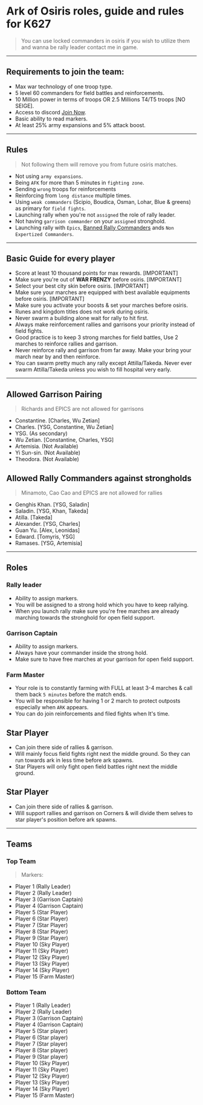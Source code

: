 # Ark of Osiris roles, guide and rules for K627

> You can use locked commanders in osiris if you wish to utilize them and wanna be rally leader contact me in game.

---

## Requirements to join the team:

- Max war technology of one troop type.
- 5 level 60 commanders for field battles and reinforcements.
- 10 Million power in terms of troops OR 2.5 Millions T4/T5 troops [NO SEIGE].
- Access to discord <a href="https://discord.gg/fjh5JWa">Join Now</a>.
- Basic ability to read markers.
- At least 25% army expansions and 5% attack boost.

---

## Rules

> Not following them will remove you from future osiris matches.

- Not using `army expansions`.
- Being `AFK` for more than 5 minutes in `fighting zone`.
- Sending `wrong` troops for reinforcements
- Reinforcing from `long distance` multiple times.
- Using `weak commanders` (Scipio, Boudica, Osman, Lohar, Blue & greens) as primary for `field fights`.
- Launching rally when you're not `assigned` the role of rally leader.
- Not having `garrison commander` on your `assigned` stronghold.
- Launching rally with `Epics`, <a href="#banned rallies">Banned Rally Commanders</a> ands `Non Expertized Commanders`.

---

## Basic Guide for every player

- Score at least 10 thousand points for max rewards. [IMPORTANT]
- Make sure you're out of <b>WAR FRENZY</b> before osiris. [IMPORTANT]
- Select your best city skin before osiris. [IMPORTANT]
- Make sure your marches are equipped with best available equipments before osiris. [IMPORTANT]
- Make sure you activate your boosts & set your marches before osiris.
- Runes and kingdom titles does not work during osiris.
- Never swarm a building alone wait for rally to hit first.
- Always make reinforcement rallies and garrisons your priority instead of field fights.
- Good practice is to keep 3 strong marches for field battles, Use 2 marches to reinforce rallies and garrison.
- Never reinforce rally and garrison from far away. Make your bring your march near by and then reinforce.
- You can swarm pretty much any rally except Attilla/Takeda. Never ever swarm Attilla/Takeda unless you wish to fill hospital very early.

---

## Allowed Garrison Pairing

> Richards and EPICS are not allowed for garrisons

- Constantine. [Charles, Wu Zetian]
- Charles. [YSG, Constantine, Wu Zetian]
- YSG. (As secondary)
- Wu Zetian. [Constantine, Charles, YSG]
- Artemisia. (Not Available)
- Yi Sun-sin. (Not Available)
- Theodora. (Not Available)

## Allowed Rally Commanders against strongholds

> Minamoto, Cao Cao and EPICS are not allowed for rallies

- Genghis Khan. [YSG, Saladin]
- Saladin. [YSG, Khan, Takeda]
- Atilla. [Takeda]
- Alexander. [YSG, Charles]
- Guan Yu. [Alex, Leonidas]
- Edward. [Tomyris, YSG]
- Ramases. [YSG, Artemisia]

---

## Roles

### Rally leader

- Ability to assign markers.
- You will be assigned to a strong hold which you have to keep rallying.
- When you launch rally make sure you're free marches are already marching towards the stronghold for open field support.

### Garrison Captain

- Ability to assign markers.
- Always have your commander inside the strong hold.
- Make sure to have free marches at your garrison for open field support.

### Farm Master

- Your role is to constantly farming with FULL at least 3-4 marches & call them back `5 minutes` before the match ends.
- You will be responsible for having 1 or 2 march to protect outposts especially when `ARK` appears.
- You can do join reinforcements and filed fights when It's time.

## Star Player

- Can join there side of rallies & garrison.
- Will mainly focus field fights right next the middle ground. So they can run towards ark in less time before ark spawns.
- Star Players will only fight open field battles right next the middle ground.

## Star Player

- Can join there side of rallies & garrison.
- Will support rallies and garrison on Corners & will divide them selves to star player's position before ark spawns.

---

## Teams

### Top Team

> Markers:

- Player 1 (Rally Leader)
- Player 2 (Rally Leader)
- Player 3 (Garrison Captain)
- Player 4 (Garrison Captain)
- Player 5 (Star Player)
- Player 6 (Star Player)
- Player 7 (Star Player)
- Player 8 (Star Player)
- Player 9 (Star Player)
- Player 10 (Sky Player)
- Player 11 (Sky Player)
- Player 12 (Sky Player)
- Player 13 (Sky Player)
- Player 14 (Sky Player)
- Player 15 (Farm Master)

### Bottom Team

- Player 1 (Rally Leader)
- Player 2 (Rally Leader)
- Player 3 (Garrison Captain)
- Player 4 (Garrison Captain)
- Player 5 (Star player)
- Player 6 (Star player)
- Player 7 (Star player)
- Player 8 (Star player)
- Player 9 (Star player)
- Player 10 (Sky Player)
- Player 11 (Sky Player)
- Player 12 (Sky Player)
- Player 13 (Sky Player)
- Player 14 (Sky Player)
- Player 15 (Farm Master)
